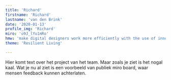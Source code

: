 ```yaml
---
title: 'Richard'
firstname: 'Richard'
lastname: 'van den Brink'
date: '2020-01-13'
profile_img: 'Richard'
miro: 'o9J_lYu1mRo'
hmw: 'make digital designers work more efficiently with the use of innovative technology? '
theme: 'Resilient Living'

---
```


Hier komt text over het project van het team. Maar zoals je ziet is het nogal kaal. Wat je nu al ziet is een voorbeeld van publiek miro board, waar mensen feedback kunnen achterlaten.

